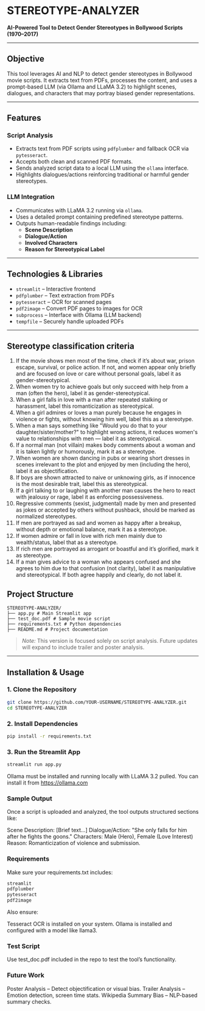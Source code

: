 # STEREOTYPE-ANALYZER

**AI-Powered Tool to Detect Gender Stereotypes in Bollywood Scripts (1970–2017)**

---

## Objective

This tool leverages AI and NLP to detect gender stereotypes in Bollywood movie scripts. It extracts text from PDFs, processes the content, and uses a prompt-based LLM (via Ollama and LLaMA 3.2) to highlight scenes, dialogues, and characters that may portray biased gender representations.

---

## Features

### Script Analysis
- Extracts text from PDF scripts using `pdfplumber` and fallback OCR via `pytesseract`.
- Accepts both clean and scanned PDF formats.
- Sends analyzed script data to a local LLM using the `ollama` interface.
- Highlights dialogues/actions reinforcing traditional or harmful gender stereotypes.

### LLM Integration
- Communicates with LLaMA 3.2 running via `ollama`.
- Uses a detailed prompt containing predefined stereotype patterns.
- Outputs human-readable findings including:
  - **Scene Description**
  - **Dialogue/Action**
  - **Involved Characters**
  - **Reason for Stereotypical Label**

---

## Technologies & Libraries

- `streamlit` – Interactive frontend
- `pdfplumber` – Text extraction from PDFs
- `pytesseract` – OCR for scanned pages
- `pdf2image` – Convert PDF pages to images for OCR
- `subprocess` – Interface with Ollama (LLM backend)
- `tempfile` – Securely handle uploaded PDFs

---

## Stereotype classification criteria

1. If the movie shows men most of the time, check if it’s about war, prison escape, survival, or police action. If not, and women appear only briefly and are focused on love or care without personal goals, label it as gender-stereotypical.
2. When women try to achieve goals but only succeed with help from a man (often the hero), label it as gender-stereotypical.
3. When a girl falls in love with a man after repeated stalking or harassment, label this romanticization as stereotypical.
4. When a girl admires or loves a man purely because he engages in violence or fights, without knowing him well, label this as a stereotype.
5. When a man says something like "Would you do that to your daughter/sister/mother?" to highlight wrong actions, it reduces women's value to relationships with men — label it as stereotypical.
6. If a normal man (not villain) makes body comments about a woman and it is taken lightly or humorously, mark it as a stereotype.
7. When women are shown dancing in pubs or wearing short dresses in scenes irrelevant to the plot and enjoyed by men (including the hero), label it as objectification.
8. If boys are shown attracted to naive or unknowing girls, as if innocence is the most desirable trait, label this as stereotypical.
9. If a girl talking to or laughing with another man causes the hero to react with jealousy or rage, label it as enforcing possessiveness.
10. Regressive comments (sexist, judgmental) made by men and presented as jokes or accepted by others without pushback, should be marked as normalized stereotypes.
11. If men are portrayed as sad and women as happy after a breakup, without depth or emotional balance, mark it as a stereotype.
12. If women admire or fall in love with rich men mainly due to wealth/status, label that as a stereotype.
13. If rich men are portrayed as arrogant or boastful and it’s glorified, mark it as stereotype.
14. If a man gives advice to a woman who appears confused and she agrees to him due to that confusion (not clarity), label it as manipulative and stereotypical. If both agree happily and clearly, do not label it.

## Project Structure

```
STEREOTYPE-ANALYZER/
├── app.py # Main Streamlit app
├── test_doc.pdf # Sample movie script
├── requirements.txt # Python dependencies
├── README.md # Project documentation
```


> *Note:* This version is focused solely on script analysis. Future updates will expand to include trailer and poster analysis.

---

## Installation & Usage

### 1. Clone the Repository
```bash
git clone https://github.com/YOUR-USERNAME/STEREOTYPE-ANALYZER.git
cd STEREOTYPE-ANALYZER
```

### 2. Install Dependencies
```bash
pip install -r requirements.txt
```

### 3. Run the Streamlit App
```bash
streamlit run app.py
```

Ollama must be installed and running locally with LLaMA 3.2 pulled.
You can install it from https://ollama.com

### Sample Output

Once a script is uploaded and analyzed, the tool outputs structured sections like:

Scene Description: [Brief text...]
Dialogue/Action: "She only falls for him after he fights the goons."
Characters: Male (Hero), Female (Love Interest)
Reason: Romanticization of violence and submission.

### Requirements

Make sure your requirements.txt includes:
```bash
streamlit
pdfplumber
pytesseract
pdf2image
```

Also ensure:

Tesseract OCR is installed on your system.
Ollama is installed and configured with a model like llama3.

### Test Script

Use test_doc.pdf included in the repo to test the tool’s functionality.

### Future Work

Poster Analysis – Detect objectification or visual bias.
Trailer Analysis – Emotion detection, screen time stats.
Wikipedia Summary Bias – NLP-based summary checks.
